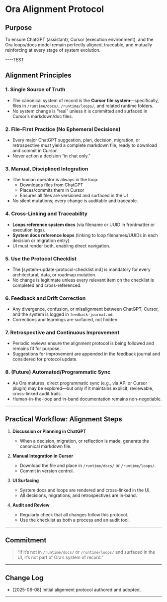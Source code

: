 
# Ora Alignment Protocol

## Purpose

To ensure ChatGPT (assistant), Cursor (execution environment), and the Ora loops/docs model remain perfectly aligned, traceable, and mutually reinforcing at every stage of system evolution.

----TEST

## Alignment Principles

### 1. Single Source of Truth

- The canonical system of record is the **Cursor file system**—specifically, files in `/runtime/docs/`, `/runtime/loops/`, and related runtime folders.
- No system change is “real” unless it is committed and surfaced in Cursor’s markdown/doc files.

### 2. File-First Practice (No Ephemeral Decisions)

- Every major ChatGPT suggestion, plan, decision, migration, or retrospective *must* yield a complete markdown file, ready to download and commit in Cursor.
- Never action a decision “in chat only.”

### 3. Manual, Disciplined Integration

- The human operator is always in the loop:  
    - Downloads files from ChatGPT  
    - Places/commits them in Cursor  
    - Ensures all files are versioned and surfaced in the UI
- No silent mutations; every change is auditable and traceable.

### 4. Cross-Linking and Traceability

- **Loops reference system docs** (via filename or UUID in frontmatter or execution logs).
- **System docs reference loops** (linking to loop filenames/UUIDs in each decision or migration entry).
- UI must render both, enabling direct navigation.

### 5. Use the Protocol Checklist

- The [system-update-protocol-checklist.md] is mandatory for every architectural, data, or roadmap mutation.
- No change is legitimate unless every relevant item on the checklist is completed and cross-referenced.

### 6. Feedback and Drift Correction

- Any divergence, confusion, or misalignment between ChatGPT, Cursor, and the system is logged in `feedback-journal.md`.
- Corrections and learnings are surfaced, not hidden.

### 7. Retrospective and Continuous Improvement

- Periodic reviews ensure the alignment protocol is being followed and remains fit for purpose.
- Suggestions for improvement are appended in the feedback journal and considered for protocol update.

### 8. (Future) Automated/Programmatic Sync

- As Ora matures, direct programmatic sync (e.g., via API or Cursor plugin) may be explored—but only if it maintains explicit, reviewable, cross-linked audit trails.
- Human-in-the-loop and in-band documentation remains non-negotiable.

---

## Practical Workflow: Alignment Steps

1. **Discussion or Planning in ChatGPT**  
    - When a decision, migration, or reflection is made, generate the canonical markdown file.

2. **Manual Integration in Cursor**  
    - Download the file and place in `/runtime/docs/` or `/runtime/loops/`.
    - Commit in version control.

3. **UI Surfacing**  
    - System docs and loops are rendered and cross-linked in the UI.
    - All decisions, migrations, and retrospectives are in-band.

4. **Audit and Review**  
    - Regularly check that all changes follow this protocol.
    - Use the checklist as both a process and an audit tool.

---

## Commitment

> “If it’s not in `/runtime/docs/` or `/runtime/loops/` and surfaced in the UI, it’s not part of Ora’s system of record.”

---

## Change Log

- [2025-06-08] Initial alignment protocol authored and adopted.

---
